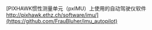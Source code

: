 [PIXHAWK惯性测量单元（pxIMU）上使用的自动驾驶仪软件 http://pixhawk.ethz.ch/software/imu/](https://github.com/FrauBluher/imu_autopilot)  
